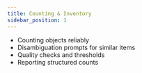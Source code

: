 ```yaml
---
title: Counting & Inventory
sidebar_position: 1
---
```


- Counting objects reliably
- Disambiguation prompts for similar items
- Quality checks and thresholds
- Reporting structured counts
